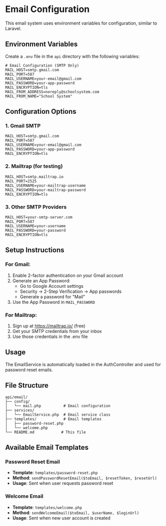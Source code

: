 # Email Configuration

This email system uses environment variables for configuration, similar to Laravel.

## Environment Variables

Create a `.env` file in the `api` directory with the following variables:

```env
# Email Configuration (SMTP Only)
MAIL_HOST=smtp.gmail.com
MAIL_PORT=587
MAIL_USERNAME=your-email@gmail.com
MAIL_PASSWORD=your-app-password
MAIL_ENCRYPTION=tls
MAIL_FROM_ADDRESS=noreply@schoolsystem.com
MAIL_FROM_NAME="School System"
```

## Configuration Options

### 1. Gmail SMTP
```env
MAIL_HOST=smtp.gmail.com
MAIL_PORT=587
MAIL_USERNAME=your-email@gmail.com
MAIL_PASSWORD=your-app-password
MAIL_ENCRYPTION=tls
```

### 2. Mailtrap (for testing)
```env
MAIL_HOST=smtp.mailtrap.io
MAIL_PORT=2525
MAIL_USERNAME=your-mailtrap-username
MAIL_PASSWORD=your-mailtrap-password
MAIL_ENCRYPTION=tls
```

### 3. Other SMTP Providers
```env
MAIL_HOST=your-smtp-server.com
MAIL_PORT=587
MAIL_USERNAME=your-username
MAIL_PASSWORD=your-password
MAIL_ENCRYPTION=tls
```

## Setup Instructions

### For Gmail:
1. Enable 2-factor authentication on your Gmail account
2. Generate an App Password:
   - Go to Google Account settings
   - Security → 2-Step Verification → App passwords
   - Generate a password for "Mail"
3. Use the App Password in `MAIL_PASSWORD`

### For Mailtrap:
1. Sign up at https://mailtrap.io/ (free)
2. Get your SMTP credentials from your inbox
3. Use those credentials in the .env file

## Usage

The EmailService is automatically loaded in the AuthController and used for password reset emails.

## File Structure

```
api/email/
├── config/
│   └── mail.php          # Email configuration
├── services/
│   └── EmailService.php  # Email service class
├── templates/            # Email templates
│   ├── password-reset.php
│   └── welcome.php
└── README.md            # This file
```

## Available Email Templates

### Password Reset Email
- **Template**: `templates/password-reset.php`
- **Method**: `sendPasswordResetEmail($toEmail, $resetToken, $resetUrl)`
- **Usage**: Sent when user requests password reset

### Welcome Email
- **Template**: `templates/welcome.php`
- **Method**: `sendWelcomeEmail($toEmail, $userName, $loginUrl)`
- **Usage**: Sent when new user account is created 